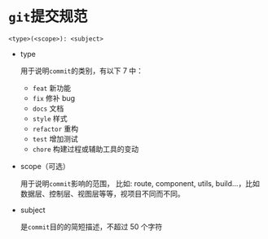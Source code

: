 # `git`提交规范

`<type>(<scope>): <subject>`

- type

  用于说明`commit`的类别，有以下 7 中：

  - `feat` 新功能
  - `fix` 修补 bug
  - `docs` 文档
  - `style` 样式
  - `refactor` 重构
  - `test` 增加测试
  - `chore` 构建过程或辅助工具的变动

- scope（可选）

  用于说明`commit`影响的范围， 比如: route, component, utils, build...，比如数据层、控制层、视图层等等，视项目不同而不同。

- subject

  是`commit`目的的简短描述，不超过 50 个字符
